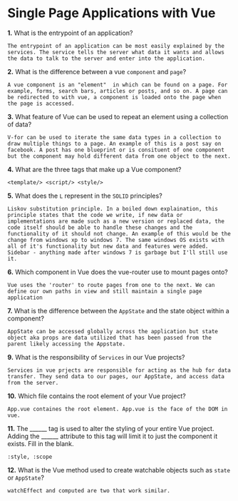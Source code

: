 # Single Page Applications with Vue

**1.** What is the entrypoint of an application?
<!-- enter you answer in the space below -->
```
The entrypoint of an application can be most easily explained by the services. The service tells the server what data it wants and allows the data to talk to the server and enter into the application. 

```
**2.** What is the difference between a vue `component` and `page`?
<!-- enter you answer in the space below -->
```
A vue component is an "element"  in which can be found on a page. For example, forms, search bars, articles or posts, and so on. A page can be redirected to with vue, a component is loaded onto the page when the page is accessed.

```
**3.** What feature of Vue can be used to repeat an element using a collection of data?
<!-- enter you answer in the space below -->
```
V-for can be used to iterate the same data types in a collection to draw multiple things to a page. An example of this is a post say on facebook. A post has one blueprint or is consituent of one component but the component may hold different data from one object to the next. 

```
**4.** What are the three tags that make up a Vue component?
<!-- enter you answer in the space below -->
```
<template/> <script/> <style/>

```
**5.** What does the `L` represent in the `SOLID` principles?
<!-- enter you answer in the space below -->
```
Liskov substitution principle. In a boiled down explaination, this principle states that the code we write, if new data or implementations are made such as a new version or replaced data, the code itself should be able to handle these changes and the functionality of it should not change. An example of this would be the change from windows xp to windows 7. The same windows OS exists with all of it's functionality but new data and features were added. Sidebar - anything made after windows 7 is garbage but I'll still use it.

```
**6.** Which component in Vue does the vue-router use to mount pages onto?
<!-- enter you answer in the space below -->
```
Vue uses the 'router' to route pages from one to the next. We can define our own paths in view and still maintain a single page application

```
**7.** What is the difference between the `AppState` and the state object within a component?
<!-- enter you answer in the space below -->
```
AppState can be accessed globally across the application but state object aka props are data utilized that has been passed from the parent likely accessing the Appstate.

```
**9.** What is the responsibility of `Services` in our Vue projects?
<!-- enter you answer in the space below -->
```
Services in vue prjects are responsible for acting as the hub for data transfer. They send data to our pages, our AppState, and access data from the server.

```
**10.** Which file contains the root element of your Vue project?
<!-- enter you answer in the space below -->
```
App.vue containes the root element. App.vue is the face of the DOM in vue.

```
**11.** The ______ tag is used to alter the styling of your entire Vue project.  Adding the ______ attribute to this tag will limit it to just the component it exists.  Fill in the blank.
<!-- enter you answer in the space below -->
```
:style, :scope

```
**12.** What is the Vue method used to create watchable objects such as `state` or `AppState`?
<!-- enter you answer in the space below -->
```
watchEffect and computed are two that work similar.

```
